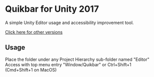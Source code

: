 # Quikbar for Unity 2017
 A simple Unity Editor usage and accessibility improvement tool.
 
 [Click here for other versions](https://github.com/Catalonium/Quikbar/tree/master)

## Usage
 Place the folder under any Project Hierarchy sub-folder named "Editor"
 Access with top menu entry "Window/Quikbar" or Ctrl+Shift+1 (Cmd+Shift+1 on MacOS)
